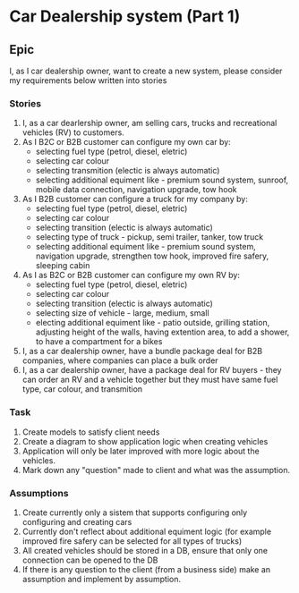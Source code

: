 # Car Dealership system (Part 1)

## Epic
I, as I car dealership owner, want to create a new system, please consider my requirements below written into stories

### Stories
1. I, as a car dearlership owner, am selling cars, trucks and recreational vehicles (RV) to customers.
2. As I B2C or B2B customer can configure my own car by:
    * selecting fuel type (petrol, diesel, eletric)
    * selecting car colour
    * selecting transmition (electic is always automatic)
    * selecting additional equiment like - premium sound system, sunroof, mobile data connection, navigation upgrade, tow hook
3. As I B2B customer can configure a truck for my company by:
    * selecting fuel type (petrol, diesel, eletric)
    * selecting car colour
    * selecting transition (electic is always automatic)
    * selecting type of truck - pickup, semi trailer, tanker, tow truck
    * selecting additional equiment like - premium sound system, navigation upgrade, strengthen tow hook, improved fire safery, sleeping cabin
4. As I as B2C or B2B customer can configure my own RV by:
    * selecting fuel type (petrol, diesel, eletric)
    * selecting car colour
    * selecting transition (electic is always automatic)
    * selecting size of vehicle - large, medium, small
    * electing additional equiment like - patio outside, grilling station, adjusting height of the walls, having extention area, to add a shower, to have a compartment for a bikes
5. I, as a car dealership owner, have a bundle package deal for B2B companies, where companies can place a bulk order
6. I, as a car dealership owner, have a package deal for RV buyers - they can order an RV and a vehicle together but they must have same fuel type, car colour, and transmition

### Task
1. Create models to satisfy client needs
2. Create a diagram to show application logic when creating vehicles
3. Application will only be later improved with more logic about the vehicles.
4. Mark down any "question" made to client and what was the assumption.

### Assumptions
1. Create currently only a sistem that supports configuring only configuring and creating cars
2. Currently don't reflect about additional equiment logic (for example improved fire safery can be selected for all types of trucks)
3. All created vehicles should be stored in a DB, ensure that only one connection can be opened to the DB
4. If there is any question to the client (from a business side) make an assumption and implement by assumption.
